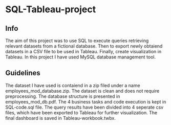 # SQL-Tableau-project
## Info
The aim of this project was to use SQL to execute queries retrieving relevant datasets from a fictional database. Then to export newly obtaiend datasets in a CSV file to be used in Tableau. Finally, create visualization in Tableau.
In this project I have used MySQL database management tool. 

## Guidelines
The dataset I have used is contaiend in a zip filed under a name employees_mod_database.zip. The dataset is clean and does not require preprocessing.
The database structure is presented in employees_mod_db.pdf.
The 4 business tasks and code execution is kept in SQL-code.sql file.
The query results have been divided into 4 seperate csv files, which have been exported to Tableau for further visualization.
The final dashboard is saved in Tableau-workbook.twbx. 
